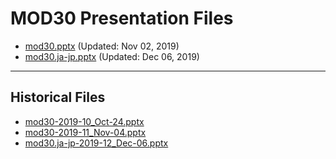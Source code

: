 <!--
This is a machine generated file, and should not be edited, as it will be overwritten with future updates.
-->

# MOD30 Presentation Files

- [mod30.pptx](https://globaleventcdn.blob.core.windows.net/assets/mod/mod30/mod30.pptx) (Updated: Nov 02, 2019)
- [mod30.ja-jp.pptx](https://globaleventcdn.blob.core.windows.net/assets/mod/mod30/mod30.ja-jp.pptx) (Updated: Dec 06, 2019)
---
## Historical Files
- [mod30-2019-10_Oct-24.pptx](https://globaleventcdn.blob.core.windows.net/assets/mod/mod30/mod30-2019-10_Oct-24.pptx)
- [mod30-2019-11_Nov-04.pptx](https://globaleventcdn.blob.core.windows.net/assets/mod/mod30/mod30-2019-11_Nov-04.pptx)
- [mod30.ja-jp-2019-12_Dec-06.pptx](https://globaleventcdn.blob.core.windows.net/assets/mod/mod30/mod30.ja-jp-2019-12_Dec-06.pptx)


